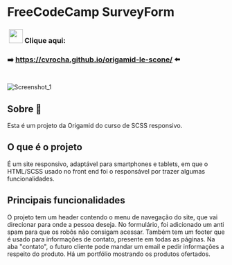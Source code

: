 # FreeCodeCamp SurveyForm

<h3>&nbsp;<img width="32px" src="https://user-images.githubusercontent.com/62439381/159175059-0ea4a795-21f9-43f4-a9db-afc3a21ab780.gif">&nbsp;Clique aqui:</h3>

**<h3>➡️&nbsp;https://cvrocha.github.io/origamid-le-scone/ ⬅️&nbsp;</h3>**

#
![Screenshot_1](https://user-images.githubusercontent.com/62439381/185505380-8510a083-fb68-4083-8a7c-6c58d38f2ce3.png)

## Sobre 📝
Esta é um projeto da Origamid do curso de SCSS responsivo.

## O que é o projeto
É um site responsivo, adaptável para smartphones e tablets, em que o HTML/SCSS usado no front end foi o responsável por trazer algumas funcionalidades.

## Principais funcionalidades
O projeto tem um header contendo o menu de navegação do site, que vai direcionar para onde a pessoa deseja. No formulário, foi adicionado um anti spam para que os robôs não consigam acessar. Também tem um footer que é usado para informações de contato, presente em todas as páginas. Na aba "contato", o futuro cliente pode mandar um email e pedir informações a respeito do produto. Há um portfólio mostrando os produtos ofertados.

